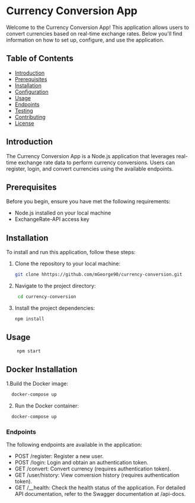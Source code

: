 # Currency Conversion App

Welcome to the Currency Conversion App! This application allows users to convert currencies based on real-time exchange rates. Below you'll find information on how to set up, configure, and use the application.

## Table of Contents

- [Introduction](#introduction)
- [Prerequisites](#prerequisites)
- [Installation](#installation)
- [Configuration](#configuration)
- [Usage](#usage)
- [Endpoints](#endpoints)
- [Testing](#testing)
- [Contributing](#contributing)
- [License](#license)

## Introduction

The Currency Conversion App is a Node.js application that leverages real-time exchange rate data to perform currency conversions. Users can register, login, and convert currencies using the available endpoints.

## Prerequisites

Before you begin, ensure you have met the following requirements:

- Node.js installed on your local machine
- ExchangeRate-API access key

## Installation

To install and run this application, follow these steps:

1. Clone the repository to your local machine:

   ```bash
   git clone hhttps://github.com/mGeorge90/currency-conversion.git
   ```
2. Navigate to the project directory:

   ```bash
    cd currency-conversion
    ```
3. Install the project dependencies:

   ```bash
   npm install
   ```
## Usage
``` bash
    npm start
```
## Docker Installation
1.Build the Docker image:
```bash
  docker-compose up
```
2. Run the Docker container:
```bash
  docker-compose up
```
### Endpoints
The following endpoints are available in the application:

- POST /register: Register a new user.
- POST /login: Login and obtain an authentication token.
- GET /convert: Convert currency (requires authentication token).
- GET /user/history: View conversion history (requires authentication token).
- GET /__health: Check the health status of the application.
For detailed API documentation, refer to the Swagger documentation at /api-docs.


   
